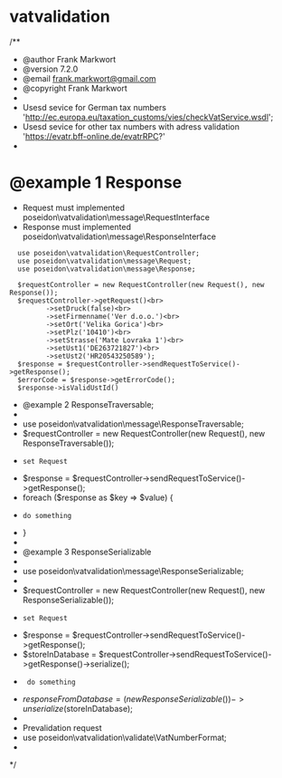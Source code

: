 # vatvalidation
/**
 * @author Frank Markwort
 * @version 7.2.0
 * @email frank.markwort@gmail.com
 * @copyright Frank Markwort
 * 
 * Usesd sevice for German tax numbers 'http://ec.europa.eu/taxation_customs/vies/checkVatService.wsdl';
 * Usesd sevice for other tax numbers with adress validation 'https://evatr.bff-online.de/evatrRPC?'
 * 
 # @example 1 Response
  
 * Request must implemented poseidon\vatvalidation\message\RequestInterface
 * Response must implemented poseidon\vatvalidation\message\ResponseInterface
```
  use poseidon\vatvalidation\RequestController;
  use poseidon\vatvalidation\message\Request;
  use poseidon\vatvalidation\message\Response;
  
  $requestController = new RequestController(new Request(), new Response()); 
  $requestController->getRequest()<br>
         ->setDruck(false)<br>
         ->setFirmenname('Ver d.o.o.')<br>
         ->setOrt('Velika Gorica')<br>
         ->setPlz('10410')<br>
         ->setStrasse('Mate Lovraka 1')<br>
         ->setUst1('DE263721827')<br>
         ->setUst2('HR20543250589');
  $response = $requestController->sendRequestToService()->getResponse();     
  $errorCode = $response->getErrorCode();
  $response->isValidUstId()
 ```
 * @example 2 ResponseTraversable;
 * 
 * use poseidon\vatvalidation\message\ResponseTraversable;
 * $requestController = new RequestController(new Request(), new ResponseTraversable());
 *     set Request
 * $response = $requestController->sendRequestToService()->getResponse(); 
 * foreach ($response as $key => $value) {
 *     do something
 * }
 * 
 * @example 3 ResponseSerializable
 * 
 * use poseidon\vatvalidation\message\ResponseSerializable;
 * 
 * $requestController = new RequestController(new Request(), new ResponseSerializable()); 
 *     set Request 
 * $response = $requestController->sendRequestToService()->getResponse(); 
 * $storeInDatabase = $requestController->sendRequestToService()->getResponse()->serialize();
 *      do something
 * $responseFromDatabase = (new ResponseSerializable())->unserialize($storeInDatabase);
 * 
 * Prevalidation request
 * use poseidon\vatvalidation\validate\VatNumberFormat;
 * 


 */
